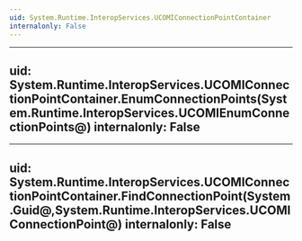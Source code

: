 ```yaml
---
uid: System.Runtime.InteropServices.UCOMIConnectionPointContainer
internalonly: False
---
```


---
uid: System.Runtime.InteropServices.UCOMIConnectionPointContainer.EnumConnectionPoints(System.Runtime.InteropServices.UCOMIEnumConnectionPoints@)
internalonly: False
---

---
uid: System.Runtime.InteropServices.UCOMIConnectionPointContainer.FindConnectionPoint(System.Guid@,System.Runtime.InteropServices.UCOMIConnectionPoint@)
internalonly: False
---
